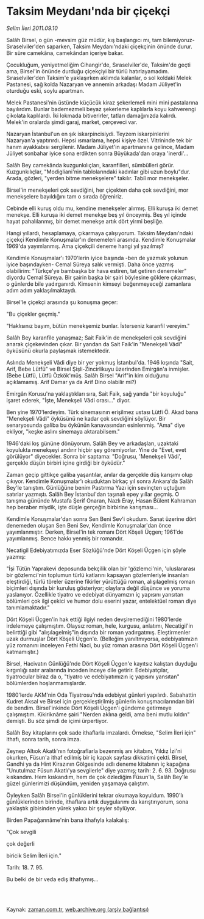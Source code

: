 # Taksim Meydanı'nda bir çiçekçi

*Selim İleri 2011.09.10*

<td class="columnist-detail">
<p>Salâh Birsel, o gün -mevsim güz müdür, kış başlangıcı mı, tam bilemiyoruz- Sıraselviler'den saparken, Taksim Meydanı'ndaki çiçekçinin önünde durur. Bir süre camekâna, camekândan içeriye bakar.</p>
<p>
<div id="haberMetinDiv">
<p>Çocukluğum, yeniyetmeliğim Cihangir'de, Sıraselviler'de, Taksim'de geçti ama, Birsel'in önünde durduğu çiçekçiyi bir türlü hatırlayamadım. Sıraselviler'den Taksim'e yaklaşırken aklımda kalanlar, o sol koldaki Melek Pastanesi, sağ kolda Nazaryan ve annemin arkadaşı Madam Jüliyet'in oturduğu eski, soylu apartman.
<p>Melek Pastanesi'nin üstünde küçücük kiraz şekerlemeli mini mini pastalarına bayılırdım. Bunlar bademezmeli beyaz şekerleme kaplılarla koyu kahverengi çikolata kaplılardı. İki lokmada bitiverirler, tatları damağınızda kalırdı. Melek'in oralarda şimdi garaj, market, çerçeveci var.
<p>Nazaryan İstanbul'un en şık iskarpincisiydi. Teyzem iskarpinlerini Nazaryan'a yaptırırdı. Hepsi ısmarlama, hepsi kişiye özel. Vitrininde tek bir hanım ayakkabısı sergilenir. Madam Jüliyet'in apartmanına gelince, Madam Jüliyet sonbahar iyice sona erdikten sonra Büyükada'dan oraya 'inerdi'...
<p>Salâh Bey camekânda kuzgunkılıçları, karanfilleri, sümbülleri görür. Kuzgunkılıçlar, "Modigliani'nin tablolarındaki kadınlar gibi uzun boylu"dur. Arada, gözleri, "yerden bitme menekşelere" takılır. Tabiî mor menekşeler.
<p>Birsel'in menekşeleri çok sevdiğini, her çiçekten daha çok sevdiğini, mor menekşelere bayıldığını tam o sırada öğreniriz.
<p>Cebinde elli kuruş oldu mu, kendine menekşeler alırmış. Elli kuruşa iki demet menekşe. Elli kuruşa iki demet menekşe beş yıl önceymiş. Beş yıl içinde hayat pahalılanmış, bir demet menekşe artık dört yirmi beşliğe.
<p>Hangi yıllardı, hesaplamaya, çıkarmaya çalışıyorum. Taksim Meydanı'ndaki çiçekçi Kendimle Konuşmalar'ın denemeleri arasında. Kendimle Konuşmalar 1969'da yayımlanmış. Ama çiçekçili deneme hangi yıl yazılmış?
<p>Kendimle Konuşmalar'ı 1970'lerin iyice başında -ben de yazmak yolunun iyice başındayken- Cemal Süreya salık vermişti. Daha önce yazmış olabilirim: "Türkçe'ye bambaşka bir hava estiren, tat getiren denemeler" diyordu Cemal Süreya. Bir şairin başka bir şairi böylesine göklere çıkarması, o günlerde bile yadırganırdı. Kimsenin kimseyi beğenmeyeceği zamanlara adım adım yaklaşılmaktaydı.
<p>Birsel'le çiçekçi arasında şu konuşma geçer:
<p>"Bu çiçekler geçmiş."
<p>"Haklısınız bayım, bütün menekşemiz bunlar. İsterseniz karanfil vereyim."
<p>Salâh Bey karanfile yanaşmaz; Sait Faik'in de menekşeleri çok sevdiğini anarak çiçekevinden çıkar. Bir yandan da Sait Faik'in "Menekşeli Vâdi" öyküsünü okurla paylaşmak istemektedir.
<p>Aslında Menekşeli Vâdi diye bir yer yokmuş İstanbul'da. 1946 kışında "Sait, Arif, Bebe Lütfü" ve Birsel Şişli-Zincirlikuyu üzerinden Emirgân'a inmişler. (Bebe Lütfü, Lütfü Özkök'müş. Salâh Birsel "Arif"in kim olduğunu açıklamamış. Arif Damar ya da Arif Dino olabilir mi?)
<p>Emirgân Korusu'na yaklaştıkları sıra, Sait Faik, sağ yanda "bir koyuluğu" işaret ederek, "İşte, Menekşeli Vâdi orası..." diyor.
<p>Ben yine 1970'lerdeyim. Türk sinemasının erişilmez ustası Lütfi Ö. Akad bana "Menekşeli Vâdi" öyküsünü ne kadar çok sevdiğini söylüyor. Bir senaryosunda galiba bu öykünün kanavasından esinlenmiş. "Ama" diye ekliyor, "keşke aslını sinemaya aktarabilsem."
<p>1946'daki kış gününe dönüyorum. Salâh Bey ve arkadaşları, uzaktaki koyulukta menekşeyi andırır hiçbir şey göremiyorlar. Yine de "Evet, evet görülüyor" diyecekler. Sonra bir saptama: "Doğrusu, 'Menekşeli Vâdi', gerçekle düşün birbiri içine girdiği bir öyküdür."
<p>Zaman geçip gittikçe galiba yaşantılar, anılar da gerçekle düş karışımı olup çıkıyor. Kendimle Konuşmalar'ı okuduktan birkaç yıl sonra Ankara'da Salâh Bey'le tanıştım. Günlüğüne benim Pastırma Yazı için sevinçten uçtuğum satırlar yazmıştı. Salâh Bey İstanbul'dan taşınalı epey yıllar geçmiş. O tanışma gününde Mustafa Şerif Onaran, Nazlı Eray, Hasan Bülent Kahraman hep beraber miydik, işte düşle gerçeğin birbirine karışması...
<p>Kendimle Konuşmalar'dan sonra Sen Beni Sev'i okudum. Sanat üzerine dört denemeden oluşan Sen Beni Sev, Kendimle Konuşmalar'dan önce yayımlanmıştır. Derken, Birsel'in tek romanı Dört Köşeli Üçgen; 1961'de yayımlanmış. Bence hakkı yenmiş bir romandır.
<p>Necatigil Edebiyatımızda Eser Sözlüğü'nde Dört Köşeli Üçgen için şöyle yazmış:
<p>"İşi Tütün Yaprakevi deposunda bekçilik olan bir 'gözlemci'nin, 'uluslararası bir gözlemci'nin toplumun türlü katlarını kapsayan gözlemleriyle insanları eleştirdiği, türlü töreler üzerine fikirler yürüttüğü roman, alışılagelmiş roman biçimleri dışında bir kuruluş gösteriyor; olaylara değil düşünce ve yoruma yaslanıyor. Özellikle tiyatro ve edebiyat dünyamızın iç yapısını yansıtan bölümleri çok ilgi çekici ve humor dolu eserini yazar, entelektüel roman diye tanımlamaktadır."
<p>Dört Köşeli Üçgen'in hak ettiği ilgiyi neden devşiremediğini 1980'lerde irdelemeye çalışmıştım. Olaysız roman, hele, kurgusu, anlatımı, Necatigil'in belirttiği gibi "alışılagelmiş"in dışında bir roman yadırgatmış. Eleştirmenler uzak durmuşlar Dört Köşeli Üçgen'e. (Belleğim yanıltmıyorsa, edebiyatımızın yüz romanını inceleyen Fethi Naci, bu yüz roman arasına Dört Köşeli Üçgen'i katmamıştır.)
<p>Birsel, Hacivatın Günlüğü'nde Dört Köşeli Üçgen'e kayıtsız kalıştan duyduğu kırgınlığı satır aralarında inceden inceye dile getirir. Edebiyatçılar, tiyatrocular biraz da o, "tiyatro ve edebiyatımızın iç yapısını yansıtan" bölümlerden hoşlanmamışlardır.
<p>1980'lerde AKM'nin Oda Tiyatrosu'nda edebiyat günleri yapılırdı. Sabahattin Kudret Aksal ve Birsel için gerçekleştirilmiş günlerin konuşmacılarından biri de bendim. Birsel'inkinde Dört Köşeli Üçgen'i gündeme getirmeye çalışmıştım. Kikiriknâme şairi "Nerden aklına geldi, ama beni mutlu kıldın" demişti. Bu söz şimdi de içimi ürpertiyor.
<p>Salâh Bey kitaplarını çok sade ithaflarla imzalardı. Örnekse, "Selim İleri için" ithafı, sonra tarih, sonra imza.
<p>Zeynep Altıok Akatlı'nın fotoğraflarla bezenmiş anı kitabını, Yıldız İzi'ni okurken, Füsun'a ithaf edilmiş bir iç kapak sayfası dikkatimi çekti. Birsel, Gandhi ya da Hint Kirazının Gölgesinde adlı deneme kitabının iç kapağına "Unutulmaz Füsun Akatlı'ya sevgilerle" diye yazmış; tarih: 2. 6. 93. Doğrusu kıskandım. Hem kıskandım, hem de çok özlediğim Füsun'la, Salâh Bey'le güzel günlerimizi düşündüm, yeniden yaşamaya çalıştım.
<p>Öyleyken Salâh Birsel'in günlüklerini tekrar okumaya koyuldum. 1990'lı günlüklerinden birinde, ithaflara artık duygularımı da karıştırıyorum, sona yaklaştık gibisinden yürek yakıcı bir şeyler söylüyor.
<p>Birden Papağannâme'nin bana ithafıyla kalakalış:
<p>"Çok sevgili
<p>çok değerli
<p>biricik Selim İleri için."
<p>Tarih: 18. 7. 95.
<p>Bu belki de bir veda ediş ithafıymış...</p></p></p></p></p></p></p></p></p></p></p></p></p></p></p></p></p></p></p></p></p></p></p></p></p></p></p></p></p></p></p></p></div>
</p>


<p><br>
		 </br></p></td>

Kaynak: [zaman.com.tr](http://zaman.com.tr/yazar.do?yazino=1178095), [web.archive.org (arşiv bağlantısı)](http://web.archive.org/web/20111218041239/http://zaman.com.tr/yazar.do?yazino=1178095)
